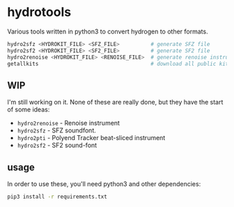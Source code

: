 # hydrotools

Various tools written in python3 to convert hydrogen to other formats.

```sh
hydro2sfz <HYDROKIT_FILE> <SFZ_FILE>          # generate SFZ file
hydro2sf2 <HYDROKIT_FILE> <SF2_FILE>          # generate SF2 file
hydro2renoise <HYDROKIT_FILE> <RENOISE_FILE>  # generate renoise instrument
getallkits                                    # download all public kits
```

## WIP

I'm still working on it. None of these are really done, but they have the start of some ideas:

- `hydro2renoise` - Renoise instrument
- `hydro2sfz` - SFZ soundfont. 
- `hydro2pti` - Polyend Tracker beat-sliced instrument
- `hydro2sf2` - SF2 sound-font

## usage

In order to use these, you'll need python3 and other dependencies:

```sh
pip3 install -r requirements.txt
```
